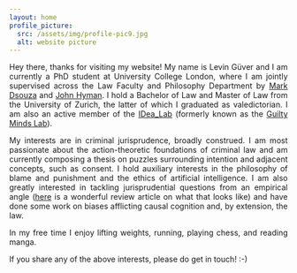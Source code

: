 ```yaml
---
layout: home
profile_picture:
  src: /assets/img/profile-pic9.jpg
  alt: website picture
---
```




<p align="justify"> Hey there, thanks for visiting my website! My name is Levin Güver and I am currently a PhD student at University College London, where I am jointly supervised across the Law Faculty and Philosophy Department by <a href="https://www.ucl.ac.uk/laws/people/dr-mark-dsouza">Mark Dsouza</a> and <a href="https://www.ucl.ac.uk/philosophy/people/professor-john-hyman">John Hyman</a>. I hold a Bachelor of Law and Master of Law from the University of Zurich, the latter of which I graduated as valedictorian. I am also an active member of the <a href="https://idea-lab.uni-graz.at/de/unsere-forschenden/ethik-der-kuenstlichen-intelligenz/">IDea_Lab</a> (formerly known as the <a href="https://www.guiltymindslab.com/">Guilty Minds Lab</a>).</p>


<p align="justify"> My interests are in criminal jurisprudence, broadly construed. I am most passionate about the action-theoretic foundations of criminal law and am currently composing a thesis on puzzles surrounding intention and adjacent concepts, such as consent. I hold auxiliary interests in the philosophy of blame and punishment and the ethics of artificial intelligence. I am also greatly interested in tackling jurisprudential questions from an empirical angle (<a href="https://lawreview.uchicago.edu/sites/default/files/03%20Tobia.pdf">here</a> is a wonderful review article on what that looks like) and have done some work on biases afflicting causal cognition and, by extension, the law. 

<p align="justify"> In my free time I enjoy lifting weights, running, playing chess, and reading manga.</p>

<p align="justify">If you share any of the above interests, please do get in touch!  :-) </p>